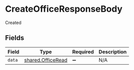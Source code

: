 # CreateOfficeResponseBody

Created


## Fields

| Field                                                  | Type                                                   | Required                                               | Description                                            |
| ------------------------------------------------------ | ------------------------------------------------------ | ------------------------------------------------------ | ------------------------------------------------------ |
| `data`                                                 | [shared.OfficeRead](../../models/shared/officeread.md) | :heavy_minus_sign:                                     | N/A                                                    |